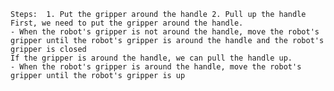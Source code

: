 
    Steps:  1. Put the gripper around the handle 2. Pull up the handle
    First, we need to put the gripper around the handle.
    - When the robot's gripper is not around the handle, move the robot's gripper until the robot's gripper is around the handle and the robot's gripper is closed
    If the gripper is around the handle, we can pull the handle up.
    - When the robot's gripper is around the handle, move the robot's gripper until the robot's gripper is up